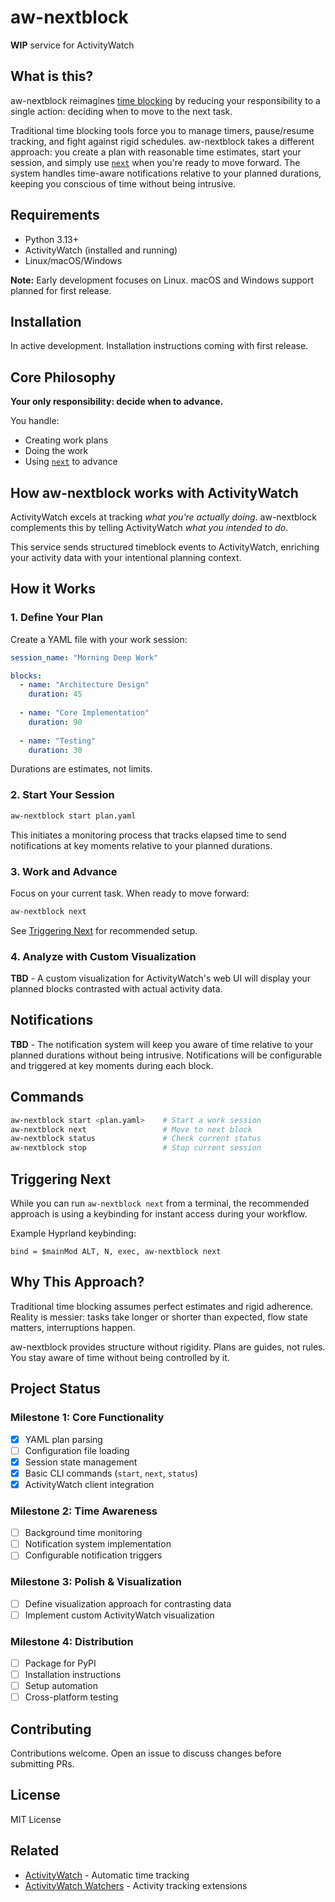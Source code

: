 # aw-nextblock

**WIP** service for ActivityWatch

## What is this?

aw-nextblock reimagines [time blocking](https://en.wikipedia.org/wiki/Timeblocking) by reducing your responsibility to a single action: deciding when to move to the next task.

Traditional time blocking tools force you to manage timers, pause/resume tracking, and fight against rigid schedules. aw-nextblock takes a different approach: you create a plan with reasonable time estimates, start your session, and simply use [`next`](#triggering-next) when you're ready to move forward. The system handles time-aware notifications relative to your planned durations, keeping you conscious of time without being intrusive.

## Requirements

- Python 3.13+
- ActivityWatch (installed and running)
- Linux/macOS/Windows

**Note:** Early development focuses on Linux. macOS and Windows support planned for first release.

## Installation

In active development. Installation instructions coming with first release.

## Core Philosophy

**Your only responsibility: decide when to advance.**

You handle:
- Creating work plans
- Doing the work
- Using [`next`](#triggering-next) to advance

## How aw-nextblock works with ActivityWatch

ActivityWatch excels at tracking *what you're actually doing*. aw-nextblock complements this by telling ActivityWatch *what you intended to do*.

This service sends structured timeblock events to ActivityWatch, enriching your activity data with your intentional planning context.

## How it Works

### 1. Define Your Plan

Create a YAML file with your work session:

```yaml
session_name: "Morning Deep Work"

blocks:
  - name: "Architecture Design"
    duration: 45
    
  - name: "Core Implementation"
    duration: 90
    
  - name: "Testing"
    duration: 30
```

Durations are estimates, not limits.

### 2. Start Your Session

```bash
aw-nextblock start plan.yaml
```

This initiates a monitoring process that tracks elapsed time to send notifications at key moments relative to your planned durations.

### 3. Work and Advance

Focus on your current task. When ready to move forward:

```bash
aw-nextblock next
```

See [Triggering Next](#triggering-next) for recommended setup.


### 4. Analyze with Custom Visualization

**TBD** - A custom visualization for ActivityWatch's web UI will display your planned blocks contrasted with actual activity data.

## Notifications

**TBD** - The notification system will keep you aware of time relative to your planned durations without being intrusive. Notifications will be configurable and triggered at key moments during each block.

## Commands

```bash
aw-nextblock start <plan.yaml>    # Start a work session
aw-nextblock next                 # Move to next block
aw-nextblock status               # Check current status
aw-nextblock stop                 # Stop current session
```

## Triggering Next

While you can run `aw-nextblock next` from a terminal, the recommended approach is using a keybinding for instant access during your workflow.

Example Hyprland keybinding:
```
bind = $mainMod ALT, N, exec, aw-nextblock next
```

## Why This Approach?

Traditional time blocking assumes perfect estimates and rigid adherence. Reality is messier: tasks take longer or shorter than expected, flow state matters, interruptions happen.

aw-nextblock provides structure without rigidity. Plans are guides, not rules. You stay aware of time without being controlled by it.

## Project Status

### Milestone 1: Core Functionality
- [x] YAML plan parsing
- [ ] Configuration file loading
- [x] Session state management
- [x] Basic CLI commands (`start`, `next`, `status`)
- [x] ActivityWatch client integration

### Milestone 2: Time Awareness
- [ ] Background time monitoring
- [ ] Notification system implementation
- [ ] Configurable notification triggers

### Milestone 3: Polish & Visualization
- [ ] Define visualization approach for contrasting data
- [ ] Implement custom ActivityWatch visualization

### Milestone 4: Distribution
- [ ] Package for PyPI
- [ ] Installation instructions
- [ ] Setup automation
- [ ] Cross-platform testing

## Contributing

Contributions welcome. Open an issue to discuss changes before submitting PRs.

## License

MIT License

## Related

- [ActivityWatch](https://activitywatch.net/) - Automatic time tracking
- [ActivityWatch Watchers](https://github.com/ActivityWatch?q=aw-watcher) - Activity tracking extensions
